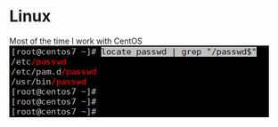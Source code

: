 # Linux
Most of the time I work with CentOS<br>
<img src="/sysadmin/images/filtering-locate-01.png" alt="filtering locate">
